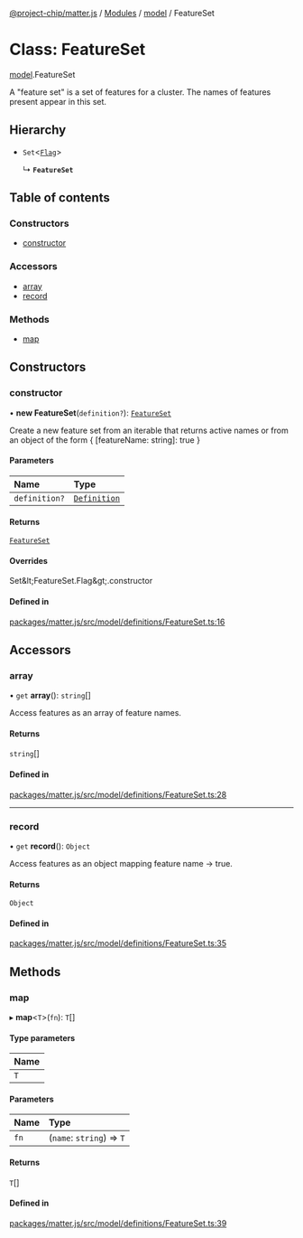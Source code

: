 [@project-chip/matter.js](../README.md) / [Modules](../modules.md) / [model](../modules/model.md) / FeatureSet

# Class: FeatureSet

[model](../modules/model.md).FeatureSet

A "feature set" is a set of features for a cluster.  The names of features
present appear in this set.

## Hierarchy

- `Set`\<[`Flag`](../modules/model.FeatureSet.md#flag)\>

  ↳ **`FeatureSet`**

## Table of contents

### Constructors

- [constructor](model.FeatureSet-1.md#constructor)

### Accessors

- [array](model.FeatureSet-1.md#array)
- [record](model.FeatureSet-1.md#record)

### Methods

- [map](model.FeatureSet-1.md#map)

## Constructors

### constructor

• **new FeatureSet**(`definition?`): [`FeatureSet`](model.FeatureSet-1.md)

Create a new feature set from an iterable that returns active names or
from an object of the form { [featureName: string]: true }

#### Parameters

| Name | Type |
| :------ | :------ |
| `definition?` | [`Definition`](../modules/model.FeatureSet.md#definition) |

#### Returns

[`FeatureSet`](model.FeatureSet-1.md)

#### Overrides

Set\&lt;FeatureSet.Flag\&gt;.constructor

#### Defined in

[packages/matter.js/src/model/definitions/FeatureSet.ts:16](https://github.com/project-chip/matter.js/blob/c15b1068/packages/matter.js/src/model/definitions/FeatureSet.ts#L16)

## Accessors

### array

• `get` **array**(): `string`[]

Access features as an array of feature names.

#### Returns

`string`[]

#### Defined in

[packages/matter.js/src/model/definitions/FeatureSet.ts:28](https://github.com/project-chip/matter.js/blob/c15b1068/packages/matter.js/src/model/definitions/FeatureSet.ts#L28)

___

### record

• `get` **record**(): `Object`

Access features as an object mapping feature name -> true.

#### Returns

`Object`

#### Defined in

[packages/matter.js/src/model/definitions/FeatureSet.ts:35](https://github.com/project-chip/matter.js/blob/c15b1068/packages/matter.js/src/model/definitions/FeatureSet.ts#L35)

## Methods

### map

▸ **map**\<`T`\>(`fn`): `T`[]

#### Type parameters

| Name |
| :------ |
| `T` |

#### Parameters

| Name | Type |
| :------ | :------ |
| `fn` | (`name`: `string`) => `T` |

#### Returns

`T`[]

#### Defined in

[packages/matter.js/src/model/definitions/FeatureSet.ts:39](https://github.com/project-chip/matter.js/blob/c15b1068/packages/matter.js/src/model/definitions/FeatureSet.ts#L39)
